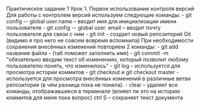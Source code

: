 Практическое задание 1
Урок 1. Первое использование контроля версий
Для работы с контролем версий используем следующие команды: 
    - git config -- global user.name – вводит имя для инициализации имени пользователя
    - git config -- global user. email – вводит почту пользователя для связи с ним 
    - git init - создает новый репозиторий Git (видимо я про него не совсем вовремя вспомнила)
При необходимости сохранения внесённых изменений повторяем 2 команды:
        - git add название файла - (таб поможет заполнить имя)
        - git commit -m "обязательно вводим текст об изменениях, который позволит любому пользователю понять, что изменилось" 
    - git log – используется для просмотра истории коммитов
    - git checkout и git checkout master - используется для просмотра внесённых изменений в различные ветви репозитория (в чём разница пока не поняла). 
    - сlear – удаляет все команды, отображавшиеся в терминале (влияет ли это на историю коммитов для меня пока вопрос)
ctrl S – сохраняет текст документа